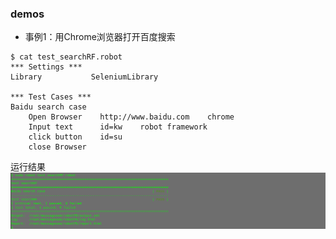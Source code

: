 ### demos

* 事例1：用Chrome浏览器打开百度搜索 

```
$ cat test_searchRF.robot
*** Settings ***
Library           SeleniumLibrary

*** Test Cases ***
Baidu search case
    Open Browser    http://www.baidu.com    chrome
    Input text      id=kw    robot framework
    click button    id=su   
    close Browser
```

运行结果![](/assets/运行结果r.png)

